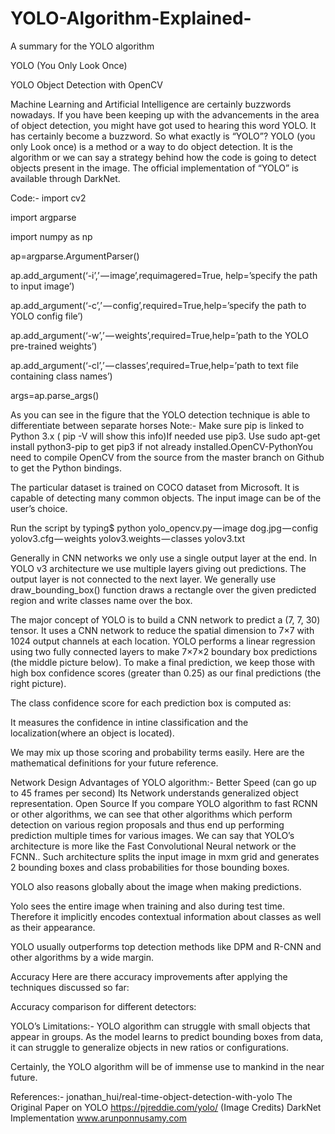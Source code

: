 # YOLO-Algorithm-Explained-
A summary for the YOLO  algorithm


YOLO (You Only Look Once)


YOLO Object Detection with OpenCV


Machine Learning and Artificial Intelligence are certainly buzzwords nowadays. If you have been keeping up with the advancements in the area of object detection, you might have got used to hearing this word YOLO. It has certainly become a buzzword. So what exactly is “YOLO”? YOLO (you only Look once) is a method or a way to do object detection. It is the algorithm or we can say a strategy behind how the code is going to detect objects present in the image. The official implementation of “YOLO” is available through DarkNet.

Code:-
import cv2

import argparse

import numpy as np

ap=argparse.ArgumentParser()

ap.add_argument(‘-i’,’ — image’,requimagered=True, help=’specify the path to input image’)

ap.add_argument(‘-c’,’ — config’,required=True,help=’specify the path to YOLO config file’)

ap.add_argument(‘-w’,’ — weights’,required=True,help=’path to the YOLO pre-trained weights’)

ap.add_argument(‘-cl’,’ — classes’,required=True,help=’path to text file containing class names’)

args=ap.parse_args()


As you can see in the figure that the YOLO detection technique is able to differentiate between separate horses
Note:- Make sure pip is linked to Python 3.x ( pip -V will show this info)If needed use pip3. Use sudo apt-get install python3-pip to get pip3 if not already installed.OpenCV-PythonYou need to compile OpenCV from the source from the master branch on Github to get the Python bindings.

The particular dataset is trained on COCO dataset from Microsoft. It is capable of detecting many common objects. The input image can be of the user’s choice.

Run the script by typing$ python yolo_opencv.py — image dog.jpg — config yolov3.cfg — weights yolov3.weights — classes yolov3.txt

Generally in CNN networks we only use a single output layer at the end. In YOLO v3 architecture we use multiple layers giving out predictions. The output layer is not connected to the next layer. We generally use draw_bounding_box() function draws a rectangle over the given predicted region and write classes name over the box.

The major concept of YOLO is to build a CNN network to predict a (7, 7, 30) tensor. It uses a CNN network to reduce the spatial dimension to 7×7 with 1024 output channels at each location. YOLO performs a linear regression using two fully connected layers to make 7×7×2 boundary box predictions (the middle picture below). To make a final prediction, we keep those with high box confidence scores (greater than 0.25) as our final predictions (the right picture).


The class confidence score for each prediction box is computed as:


It measures the confidence in intine classification and the localization(where an object is located).

We may mix up those scoring and probability terms easily. Here are the mathematical definitions for your future reference.



Network Design
Advantages of YOLO algorithm:-
Better Speed (can go up to 45 frames per second)
Its Network understands generalized object representation.
Open Source
If you compare YOLO algorithm to fast RCNN or other algorithms, we can see that other algorithms which perform detection on various region proposals and thus end up performing prediction multiple times for various images. We can say that YOLO’s architecture is more like the Fast Convolutional Neural network or the FCNN.. Such architecture splits the input image in mxm grid and generates 2 bounding boxes and class probabilities for those bounding boxes.


YOLO also reasons globally about the image when making predictions.

Yolo sees the entire image when training and also during test time. Therefore it implicitly encodes contextual information about classes as well as their appearance.

YOLO usually outperforms top detection methods like DPM and R-CNN and other algorithms by a wide margin.

Accuracy
Here are there accuracy improvements after applying the techniques discussed so far:



Accuracy comparison for different detectors:



YOLO’s Limitations:-
YOLO algorithm can struggle with small objects that appear in groups. As the model learns to predict bounding boxes from data, it can struggle to generalize objects in new ratios or configurations.

Certainly, the YOLO algorithm will be of immense use to mankind in the near future.

References:-
jonathan_hui/real-time-object-detection-with-yolo
The Original Paper on YOLO
https://pjreddie.com/yolo/ (Image Credits)
DarkNet Implementation
www.arunponnusamy.com

